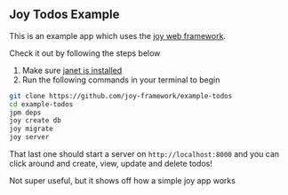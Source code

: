 ## Joy Todos Example

This is an example app which uses the [joy web framework](https://joyframework.com).

Check it out by following the steps below

1. Make sure [janet is installed](https://janet-lang.org/docs/index.html)
2. Run the following commands in your terminal to begin

```sh
git clone https://github.com/joy-framework/example-todos
cd example-todos
jpm deps
joy create db
joy migrate
joy server
```

That last one should start a server on `http://localhost:8000` and you can click around and create, view, update and delete todos!

Not super useful, but it shows off how a simple joy app works
